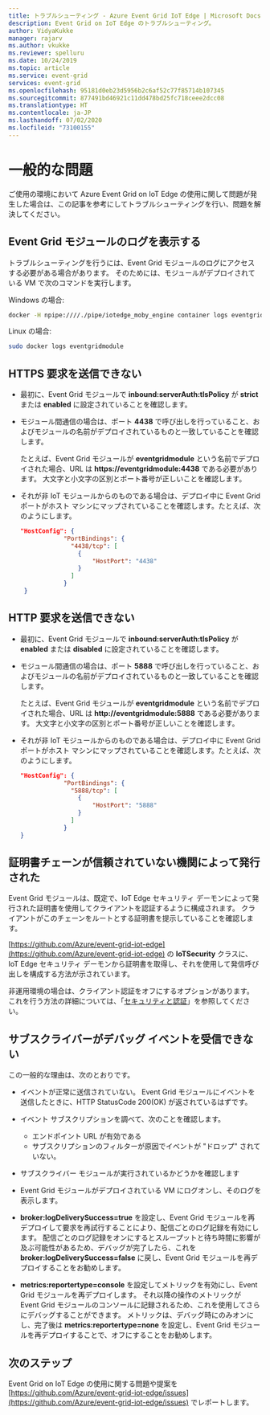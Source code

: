 ```yaml
---
title: トラブルシューティング - Azure Event Grid IoT Edge | Microsoft Docs
description: Event Grid on IoT Edge のトラブルシューティング。
author: VidyaKukke
manager: rajarv
ms.author: vkukke
ms.reviewer: spelluru
ms.date: 10/24/2019
ms.topic: article
ms.service: event-grid
services: event-grid
ms.openlocfilehash: 95181d0eb23d5956b2c6af52c77f85714b107345
ms.sourcegitcommit: 877491bd46921c11dd478bd25fc718ceee2dcc08
ms.translationtype: HT
ms.contentlocale: ja-JP
ms.lasthandoff: 07/02/2020
ms.locfileid: "73100155"
---
```

# <a name="common-issues"></a>一般的な問題

ご使用の環境において Azure Event Grid on IoT Edge の使用に関して問題が発生した場合は、この記事を参考にしてトラブルシューティングを行い、問題を解決してください。

## <a name="view-event-grid-module-logs"></a>Event Grid モジュールのログを表示する

トラブルシューティングを行うには、Event Grid モジュールのログにアクセスする必要がある場合があります。 そのためには、モジュールがデプロイされている VM で次のコマンドを実行します。

Windows の場合:

```sh
docker -H npipe:////./pipe/iotedge_moby_engine container logs eventgridmodule
```

Linux の場合:

```sh
sudo docker logs eventgridmodule
```

## <a name="unable-to-make-https-requests"></a>HTTPS 要求を送信できない

* 最初に、Event Grid モジュールで **inbound:serverAuth:tlsPolicy** が **strict** または **enabled** に設定されていることを確認します。

* モジュール間通信の場合は、ポート **4438** で呼び出しを行っていること、およびモジュールの名前がデプロイされているものと一致していることを確認します。 

  たとえば、Event Grid モジュールが **eventgridmodule** という名前でデプロイされた場合、URL は **https://eventgridmodule:4438** である必要があります。 大文字と小文字の区別とポート番号が正しいことを確認します。
    
* それが非 IoT モジュールからのものである場合は、デプロイ中に Event Grid ポートがホスト マシンにマップされていることを確認します。たとえば、次のようにします。

    ```json
    "HostConfig": {
                "PortBindings": {
                  "4438/tcp": [
                    {
                        "HostPort": "4438"
                    }
                  ]
                }
     }
    ```

## <a name="unable-to-make-http-requests"></a>HTTP 要求を送信できない

* 最初に、Event Grid モジュールで **inbound:serverAuth:tlsPolicy** が **enabled** または **disabled** に設定されていることを確認します。

* モジュール間通信の場合は、ポート **5888** で呼び出しを行っていること、およびモジュールの名前がデプロイされているものと一致していることを確認します。 

  たとえば、Event Grid モジュールが **eventgridmodule** という名前でデプロイされた場合、URL は **http://eventgridmodule:5888** である必要があります。 大文字と小文字の区別とポート番号が正しいことを確認します。
    
* それが非 IoT モジュールからのものである場合は、デプロイ中に Event Grid ポートがホスト マシンにマップされていることを確認します。たとえば、次のようにします。

    ```json
    "HostConfig": {
                "PortBindings": {
                  "5888/tcp": [
                    {
                        "HostPort": "5888"
                    }
                  ]
                }
    }
    ```

## <a name="certificate-chain-was-issued-by-an-authority-thats-not-trusted"></a>証明書チェーンが信頼されていない機関によって発行された

Event Grid モジュールは、既定で、IoT Edge セキュリティ デーモンによって発行された証明書を使用してクライアントを認証するように構成されます。 クライアントがこのチェーンをルートとする証明書を提示していることを確認します。

[https://github.com/Azure/event-grid-iot-edge](https://github.com/Azure/event-grid-iot-edge) の **IoTSecurity** クラスに、IoT Edge セキュリティ デーモンから証明書を取得し、それを使用して発信呼び出しを構成する方法が示されています。

非運用環境の場合は、クライアント認証をオフにするオプションがあります。 これを行う方法の詳細については、「[セキュリティと認証](security-authentication.md)」を参照してください。

## <a name="debug-events-not-received-by-subscriber"></a>サブスクライバーがデバッグ イベントを受信できない

この一般的な理由は、次のとおりです。

* イベントが正常に送信されていない。 Event Grid モジュールにイベントを送信したときに、HTTP StatusCode 200(OK) が返されているはずです。

* イベント サブスクリプションを調べて、次のことを確認します。
    * エンドポイント URL が有効である
    * サブスクリプションのフィルターが原因でイベントが "ドロップ" されていない。

* サブスクライバー モジュールが実行されているかどうかを確認します

* Event Grid モジュールがデプロイされている VM にログオンし、そのログを表示します。

* **broker:logDeliverySuccess=true** を設定し、Event Grid モジュールを再デプロイして要求を再試行することにより、配信ごとのログ記録を有効にします。 配信ごとのログ記録をオンにするとスループットと待ち時間に影響が及ぶ可能性があるため、デバッグが完了したら、これを **broker:logDeliverySuccess=false** に戻し、Event Grid モジュールを再デプロイすることをお勧めします。

* **metrics:reportertype=console** を設定してメトリックを有効にし、Event Grid モジュールを再デプロイします。 それ以降の操作のメトリックが Event Grid モジュールのコンソールに記録されるため、これを使用してさらにデバッグすることができます。 メトリックは、デバッグ時にのみオンにし、完了後は **metrics:reportertype=none** を設定し、Event Grid モジュールを再デプロイすることで、オフにすることをお勧めします。

## <a name="next-steps"></a>次のステップ

Event Grid on IoT Edge の使用に関する問題や提案を [https://github.com/Azure/event-grid-iot-edge/issues](https://github.com/Azure/event-grid-iot-edge/issues) でレポートします。